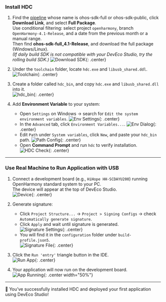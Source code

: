 ### Install HDC  

1. Find the [pipeline](https://ci.openharmony.cn/workbench/cicd/dailybuild/dailylist) whose name is ohos-sdk-full or ohos-sdk-public, click **Download Link**, and select **Full Package**.  
   Use conditional filtering: select project `openharmony`, branch `OpenHarmony-4.1-Release`, and a date from the previous month or a manual range.  
   Then find **ohos-sdk-full_4.1-Release**, and download the full package (Windows/Linux).  
   *(If daily build SDK is not compatible with your DevEco Studio, try the rolling build SDK.)*
   ![Download SDK](images/image39.png){: .center}

2. Under the `toolchain` folder, locate `hdc.exe` and `libusb_shared.ddl`.  
   ![Toolchain](images/image29.png){: .center}

3. Create a folder called `hdc_bin`, and copy `hdc.exe` and `libusb_shared.dll` into it.  
   ![hdc_bin](images/image30.png){: .center}

4. Add **Environment Variable** to your system:
   - Open `Settings` on Windows → search for `Edit the system environment variables`.
     ![Env Settings](images/image31.png){: .center}
   - In the `Advanced` tab, click `Environment Variables...`.
     ![Env Dialog](images/image32.png){: .center}
   - Edit `Path` under `System variables`, click `New`, and paste your `hdc_bin` path.
     ![Path Config](images/image33.png){: .center}
   - Open **Command Prompt** and run `hdc` to verify installation.
     ![HDC Check](images/image34.png){: .center}

---

### Use Real Machine to Run Application with USB  

1. Connect a development board (e.g., `HiHope HH-SCDAYU200`) running OpenHarmony standard system to your PC.  
   The device will appear at the top of DevEco Studio.  
   ![Device](images/image36.png){: .center}

2. Generate signature:
   - Click `Project Structure...` → `Project > Signing Configs` → check `Automatically generate signature`.
   - Click `Apply` and wait until signature is generated.
     ![Signature Settings](images/image28.png){: .center}
   - You will find it in the `configuration` folder under `build-profile.json5`.  
     ![Signature File](images/image35.png){: .center}

3. Click the `Run 'entry'` triangle button in the IDE.  
   ![Run App](images/image37.png){: .center}

4. Your application will now run on the development board.  
   ![App Running](images/image38.png){: .center width="50%"}

---

🎉 You’ve successfully installed HDC and deployed your first application using DevEco Studio!
